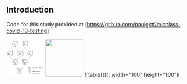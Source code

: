 ## Introduction
Code for this study provided at [https://github.com/paulgstf/misclass-covid-19-testing]

<img src="figures/diagram.JPG" width="100" height="100">
<img src="https://user-images.githubusercontent.com/49227171/141667116-c3e62113-0a01-4fa1-92c9-e1b8c3df6137.JPG" width="100" height="100">
![table](){: width="100" height="100"}
